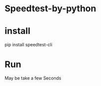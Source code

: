 # Speedtest-by-python

# install
  pip install speedtest-cli
  
  
 # Run
 May be take a few Seconds
